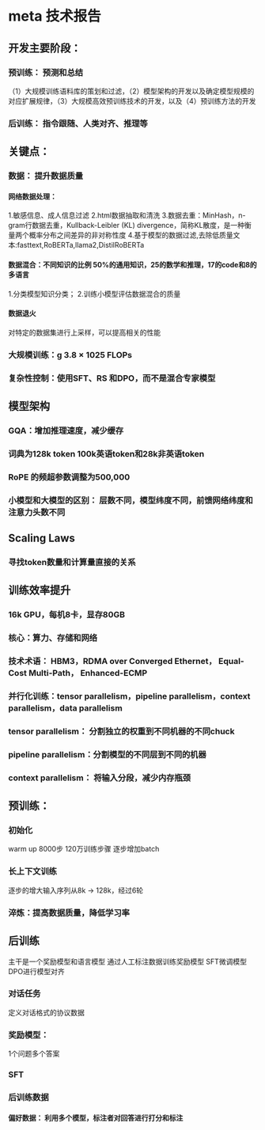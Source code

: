 # meta 技术报告

## 开发主要阶段：
### 预训练： 预测和总结
（1）大规模训练语料库的策划和过滤，（2）模型架构的开发以及确定模型规模的对应扩展规律，（3）大规模高效预训练技术的开发，以及（4）预训练方法的开发
### 后训练： 指令跟随、人类对齐、推理等

## 关键点：
### 数据： 提升数据质量
#### 网络数据处理： 
1.敏感信息、成人信息过滤
2.html数据抽取和清洗
3.数据去重：MinHash，n-gram行数据去重，Kullback-Leibler (KL) divergence，简称KL散度，是一种衡量两个概率分布之间差异的非对称性度
4.基于模型的数据过滤,去除低质量文本:fasttext,RoBERTa,llama2,DistilRoBERTa
#### 数据混合：不同知识的比例 50%的通用知识，25的数学和推理，17的code和8的多语言
1.分类模型知识分类；
2.训练小模型评估数据混合的质量
#### 数据退火
对特定的数据集进行上采样，可以提高相关的性能
### 大规模训练：g 3.8 × 1025 FLOPs
### 复杂性控制：使用SFT、RS 和DPO，而不是混合专家模型

## 模型架构
### GQA：增加推理速度，减少缓存
### 词典为128k token 100k英语token和28k非英语token
### RoPE 的频超参数调整为500,000
### 小模型和大模型的区别： 层数不同，模型纬度不同，前馈网络纬度和注意力头数不同

## Scaling Laws
### 寻找token数量和计算量直接的关系

## 训练效率提升
### 16k GPU，每机8卡，显存80GB
### 核心：算力、存储和网络
### 技术术语： HBM3，RDMA over Converged Ethernet， Equal-Cost Multi-Path， Enhanced-ECMP 
### 并行化训练：tensor parallelism，pipeline parallelism，context parallelism，data parallelism
### tensor parallelism： 分割独立的权重到不同机器的不同chuck
### pipeline parallelism：分割模型的不同层到不同的机器
### context parallelism： 将输入分段，减少内存瓶颈

## 预训练：
### 初始化
warm up 8000步
120万训练步骤
逐步增加batch
### 长上下文训练
逐步的增大输入序列从8k -> 128k，经过6轮
### 淬炼：提高数据质量，降低学习率

## 后训练
主干是一个奖励模型和语言模型
通过人工标注数据训练奖励模型
SFT微调模型
DPO进行模型对齐
### 对话任务
定义对话格式的协议数据
### 奖励模型：
1个问题多个答案
### SFT

### 后训练数据
#### 偏好数据： 利用多个模型，标注者对回答进行打分和标注
